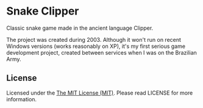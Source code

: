 # Snake Clipper

Classic snake game made in the ancient language Clipper.

The project was created during 2003. Although it won't run on recent Windows versions (works reasonably on XP), it's my first serious game development project, created between services when I was on the Brazilian Army.

## License

Licensed under the [The MIT License (MIT)](http://opensource.org/licenses/MIT). Please read LICENSE for more information.